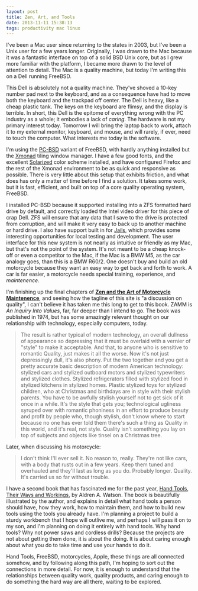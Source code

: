 ```yaml
---
layout: post
title: Zen, Art, and Tools
date: 2013-11-11 15:38:13
tags: productivity mac linux
---
```


I've been a Mac user since returning to the states in 2003, but I've been a Unix user for a few years longer. Originally, I was drawn to the Mac because it was a fantastic interface on top of a solid BSD Unix core, but as I grew more familiar with the platform, I became more drawn to the level of attention to detail. The Mac is a quality machine, but today I'm writing this on a Dell running FreeBSD. 

This Dell is absolutely not a quality machine. They've shoved a 10-key number pad next to the keyboard, and as a consequence have had to move both the keyboard and the trackpad off center. The Dell is heavy, like a cheap plastic tank. The keys on the keyboard are flimsy, and the display is terrible. In short, this Dell is the epitome of everything wrong with the PC industry as a whole; it embodies a lack of *caring*. The hardware is not my primary interest today. Tomorrow I will bring the laptop back to work, attach it to my external monitor, keyboard, and mouse, and will rarely, if ever, need to touch the computer. What interests me today is the software. 

I'm using the [PC-BSD][1] variant of FreeBSD, with hardly anything installed but the [Xmonad][2] tiling window manager. I have a few good fonts, and the excellent [Solarized][3] color scheme installed, and have configured Firefox and the rest of the Xmonad environment to be as quick and responsive as possible. There is very little about this setup that exhibits friction, and what does has only a matter of time before I find a solution. It takes some work, but it is fast, efficient, and built on top of a core quality operating system, FreeBSD. 

I installed PC-BSD because it supported installing into a ZFS formatted hard drive by default, and correctly loaded the Intel video driver for this piece of crap Dell. ZFS will ensure that any data that I save to the drive is protected from corruption, and will make it very easy to back up to another machine or hard drive. I also have support built in for [Jails][5], which provides some interesting opportunities for local testing and development. The user interface for this new system is not nearly as intuitive or friendly as my Mac, but that's not the point of the system. It's not meant to be a cheap knock-off or even a competitor to the Mac, if the Mac is a BMW M5, as the car analogy goes, than this is a BMW R60/2. One doesn't buy and build an old motorcycle because they want an easy way to get back and forth to work. A car is far easier, a motorcycle needs special training, experience, and *maintenence*. 

I'm finishing up the final chapters of **[Zen and the Art of Motorcycle Maintenence][6]**, and seeing how the tagline of this site is "a discussion on quality", I can't believe it has taken me this long to get to this book. ZAMM is *An Inquiry Into Values*, far, far deeper than I intend to go. The book was published in 1974, but has some amazingly relevant thought on our relationship with technology, especially computers, today.



> The result is rather typical of modern technology, an overall dullness of appearance so depressing that it must be overlaid with a vernier of "style" to make it acceptable. And that, to anyone who is sensitive to romantic Quality, just makes it all the worse. Now it's not just depressingly dull, it's also phony. Put the two together and you get a pretty accurate basic description of modern American technology: stylized cars and stylized outboard motors and stylized typewriters and stylized clothes. Stylized refrigerators filled with stylized food in stylized kitchens in stylized homes. Plastic stylized toys for stylized children, who at Christmas and birthdays are in style with their stylish parents. You have to be awfully stylish yourself not to get sick of it once in a while. It's the style that gets you; technological ugliness syruped over with romantic phoniness in an effort to produce beauty and profit by people who, though stylish, don't know where to start because no one has ever told them there's such a thing as Quality in this world, and it's real, not style. Quality isn't something you lay on top of subjects and objects like tinsel on a Christmas tree. 


Later, when discussing his motorcycle:

> I don't think I'll ever sell it. No reason to, really. They're not like cars, with a body that rusts out in a few years. Keep them tuned and overhauled and they'll last as long as you do. Probably longer. Quality. It's carried us so far without trouble. 


I have a second book that has fascinated me for the past year, [Hand Tools, Their Ways and Workings][7], by Aldren A. Watson. The book is beautifully illustrated by the author, and explains in detail what hand tools a person should have, how they work, how to maintain them, and how to build new tools using the tools you already have. I'm planning a project to build a sturdy workbench that I hope will outlive me, and perhaps I will pass it on to my son, and I'm planning on doing it entirely with hand tools. Why hand tools? Why not power saws and cordless drills? Because the projects are not about getting them done, it is about the doing. It is about caring enough about what you do to take time and use your hands to do it. 

Hand Tools, FreeBSD, motorcycles, Apple, these things are all connected somehow, and by following along this path, I'm hoping to sort out the connections in more detail. For now, it is enough to understand that the relationships between quality work, quality products, and caring enough to do something the hard way are all there, waiting to be explored. 



[1]: http://www.pcbsd.org/
[2]: http://xmonad.org/
[3]: http://ethanschoonover.com/solarized/
[5]: http://ostatic.com/blog/considering-freebsd-jails
[6]: https://en.wikipedia.org/wiki/Zen_and_the_Art_of_Motorcycle_Maintenance
[7]: http://www.amazon.com/Hand-Tools-Their-Ways-Workings/dp/0393322769

